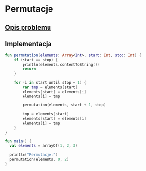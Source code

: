 # Permutacje

## [Opis problemu](../../../../algorithms/backtracking/permutations.md)

## Implementacja

```kotlin linenums="1"
fun permutation(elements: Array<Int>, start: Int, stop: Int) {
    if (start == stop) {
        println(elements.contentToString())
        return
    }

    for (i in start until stop + 1) {
        var tmp = elements[start]
        elements[start] = elements[i]
        elements[i] = tmp

        permutation(elements, start + 1, stop)

        tmp = elements[start]
        elements[start] = elements[i]
        elements[i] = tmp
    }
}

fun main() {
  val elements = arrayOf(1, 2, 3)

  println("Permutacje:")
  permutation(elements, 0, 2)
}
```
